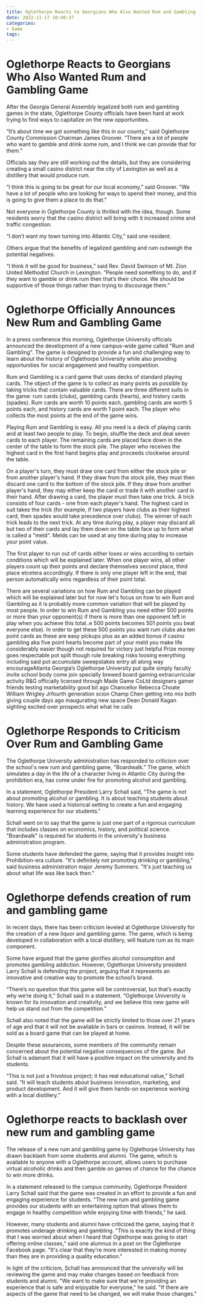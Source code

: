 ```yaml
---
title: Oglethorpe Reacts to Georgians Who Also Wanted Rum and Gambling Game
date: 2022-11-17 10:48:37
categories:
- Game
tags:
---
```



#  Oglethorpe Reacts to Georgians Who Also Wanted Rum and Gambling Game

After the Georgia General Assembly legalized both rum and gambling games in the state, Oglethorpe County officials have been hard at work trying to find ways to capitalize on the new opportunities.

“It’s about time we got something like this in our county,” said Oglethorpe County Commission Chairman James Groover. “There are a lot of people who want to gamble and drink some rum, and I think we can provide that for them.”

Officials say they are still working out the details, but they are considering creating a small casino district near the city of Lexington as well as a distillery that would produce rum.

“I think this is going to be great for our local economy,” said Groover. “We have a lot of people who are looking for ways to spend their money, and this is going to give them a place to do that.”

Not everyone in Oglethorpe County is thrilled with the idea, though. Some residents worry that the casino district will bring with it increased crime and traffic congestion.

“I don’t want my town turning into Atlantic City,” said one resident.

Others argue that the benefits of legalized gambling and rum outweigh the potential negatives.

“I think it will be good for business,” said Rev. David Swinson of Mt. Zion United Methodist Church in Lexington. “People need something to do, and if they want to gamble or drink rum then that’s their choice. We should be supportive of those things rather than trying to discourage them.”

#  Oglethorpe Officially Announces New Rum and Gambling Game

In a press conference this morning, Oglethorpe University officials announced the development of a new campus-wide game called "Rum and Gambling". The game is designed to provide a fun and challenging way to learn about the history of Oglethorpe University while also providing opportunities for social engagement and healthy competition.

 Rum and Gambling is a card game that uses decks of standard playing cards. The object of the game is to collect as many points as possible by taking tricks that contain valuable cards. There are three different suits in the game: rum cards (clubs), gambling cards (hearts), and history cards (spades). Rum cards are worth 10 points each, gambling cards are worth 5 points each, and history cards are worth 1 point each. The player who collects the most points at the end of the game wins.

Playing Rum and Gambling is easy. All you need is a deck of playing cards and at least two people to play. To begin, shuffle the deck and deal seven cards to each player. The remaining cards are placed face down in the center of the table to form the stock pile. The player who receives the highest card in the first hand begins play and proceeds clockwise around the table.

On a player's turn, they must draw one card from either the stock pile or from another player's hand. If they draw from the stock pile, they must then discard one card to the bottom of the stock pile. If they draw from another player's hand, they may either keep the card or trade it with another card in their hand. After drawing a card, the player must then take one trick. A trick consists of four cards - one from each player's hand. The highest card in suit takes the trick (for example, if two players have clubs as their highest card, then spades would take precedence over clubs). The winner of each trick leads to the next trick. At any time during play, a player may discard all but two of their cards and lay them down on the table face up to form what is called a "meld". Melds can be used at any time during play to increase your point value.

The first player to run out of cards either loses or wins according to certain conditions which will be explained later. When one player wins, all other players count up their points and declare themselves second place, third place etcetera accordingly. If there is only one player left in the end, that person automatically wins regardless of their point total.

There are several variations on how Rum and Gambling can be played which will be explained later but for now let's focus on how to win Rum and Gambling as it is probably more common variation that will be played by most people. In order to win Rum and Gambling you need either 500 points or more than your opponent(s) if there is more than one opponent left in play when you achieve this total..e 500 points becomes 501 points you beat everyone else). In order to get these 500 points you want rum clubs aka ten point cards as these are easy pickups plus as an added bonus if casino gambling aka five point hearts become part of your meld you make life considerably easier though not required for victory just helpful Prize money goes respectable pot split though rule breaking risks loosing everything including said pot accumulate sweepstakes entry all along way encourageAtlanta Georgia’s Oglethorpe University put quite simply faculty invite school body come join specially brewed board gaming extracurricular activity R&G officially licensed through Made Game CoLtd designers gamer friends testing marketability good bit ago Chancellor Rebecca Choate William Wrigley Jrfourth generation scion Champ Chen getting into mix both giving couple days ago inaugurating new space Dean Donald Kagan sighting excited over prospects what what he calls

#  Oglethorpe Responds to Criticism Over Rum and Gambling Game

The Oglethorpe University administration has responded to criticism over the school's new rum and gambling game, "Boardwalk." The game, which simulates a day in the life of a character living in Atlantic City during the prohibition era, has come under fire for promoting alcohol and gambling.

In a statement, Oglethorpe President Larry Schall said, "The game is not about promoting alcohol or gambling. It is about teaching students about history. We have used a historical setting to create a fun and engaging learning experience for our students."

Schall went on to say that the game is just one part of a rigorous curriculum that includes classes on economics, history, and political science. "Boardwalk" is required for students in the university's business administration program.

Some students have defended the game, saying that it provides insight into Prohibition-era culture. "It's definitely not promoting drinking or gambling," said business administration major Jeremy Summers. "It's just teaching us about what life was like back then."

#  Oglethorpe defends creation of rum and gambling game

In recent days, there has been criticism leveled at Oglethorpe University for the creation of a new liquor and gambling game. The game, which is being developed in collaboration with a local distillery, will feature rum as its main component.

Some have argued that the game glorifies alcohol consumption and promotes gambling addiction. However, Oglethorpe University president Larry Schall is defending the project, arguing that it represents an innovative and creative way to promote the school’s brand.

“There’s no question that this game will be controversial, but that’s exactly why we’re doing it,” Schall said in a statement. “Oglethorpe University is known for its innovation and creativity, and we believe this new game will help us stand out from the competition.”

Schall also noted that the game will be strictly limited to those over 21 years of age and that it will not be available in bars or casinos. Instead, it will be sold as a board game that can be played at home.

Despite these assurances, some members of the community remain concerned about the potential negative consequences of the game. But Schall is adamant that it will have a positive impact on the university and its students.

“This is not just a frivolous project; it has real educational value,” Schall said. “It will teach students about business innovation, marketing, and product development. And it will give them hands-on experience working with a local distillery.”

#  Oglethorpe reacts to backlash over new rum and gambling game

The release of a new rum and gambling game by Oglethorpe University has drawn backlash from some students and alumni. The game, which is available to anyone with a Oglethorpe account, allows users to purchase virtual alcoholic drinks and then gamble on games of chance for the chance to win more drinks.

In a statement released to the campus community, Oglethorpe President Larry Schall said that the game was created in an effort to provide a fun and engaging experience for students. "The new rum and gambling game provides our students with an entertaining option that allows them to engage in healthy competition while enjoying time with friends," he said.

However, many students and alumni have criticized the game, saying that it promotes underage drinking and gambling. "This is exactly the kind of thing that I was worried about when I heard that Oglethorpe was going to start offering online classes," said one alumnus in a post on the Oglethorpe Facebook page. "It's clear that they're more interested in making money than they are in providing a quality education."

In light of the criticism, Schall has announced that the university will be reviewing the game and may make changes based on feedback from students and alumni. "We want to make sure that we're providing an experience that is safe and enjoyable for everyone," he said. "If there are aspects of the game that need to be changed, we will make those changes."